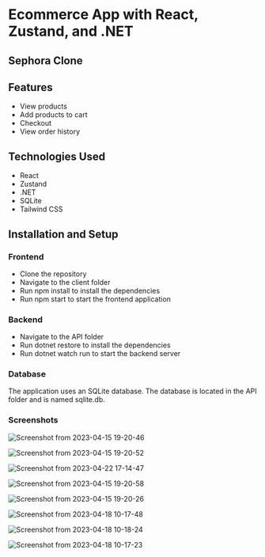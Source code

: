 # Ecommerce App with React, Zustand, and .NET
## Sephora Clone

## Features
- View products
- Add products to cart
- Checkout
- View order history

## Technologies Used
- React
- Zustand
- .NET
- SQLite
- Tailwind CSS


## Installation and Setup
### Frontend
- Clone the repository
- Navigate to the client folder
- Run npm install to install the dependencies
- Run npm start to start the frontend application

### Backend
- Navigate to the API folder
- Run dotnet restore to install the dependencies
- Run dotnet watch run to start the backend server

### Database
The application uses an SQLite database. The database is located in the API folder and is named sqlite.db.

### Screenshots
![Screenshot from 2023-04-15 19-20-46](https://user-images.githubusercontent.com/64444827/232704812-76a45de9-0324-48d8-ac36-dae87fd5e685.png)

![Screenshot from 2023-04-15 19-20-52](https://user-images.githubusercontent.com/64444827/232704866-63bbc466-ba2a-490c-9e9b-94f64be20f03.png)

![Screenshot from 2023-04-22 17-14-47](https://user-images.githubusercontent.com/64444827/233790051-5a834cf8-b128-46c4-bbe7-4ce06daa0ce9.png)

![Screenshot from 2023-04-15 19-20-58](https://user-images.githubusercontent.com/64444827/232704935-5b590fc7-fef4-4ea4-bf94-3d3faa5bc043.png)

![Screenshot from 2023-04-15 19-20-26](https://user-images.githubusercontent.com/64444827/232705101-1ca08c01-91ee-4dd9-adcd-5c42d5fd70f5.png)

![Screenshot from 2023-04-18 10-17-48](https://user-images.githubusercontent.com/64444827/232705202-93fe199b-dc36-45cc-ae06-e37906b75a95.png)

![Screenshot from 2023-04-18 10-18-24](https://user-images.githubusercontent.com/64444827/232705886-bd9c6b5f-c720-4642-a75a-a82f50845bbb.png)

![Screenshot from 2023-04-18 10-17-23](https://user-images.githubusercontent.com/64444827/232705277-5e75392a-7e5c-4856-a9f1-e9c339747b29.png)



